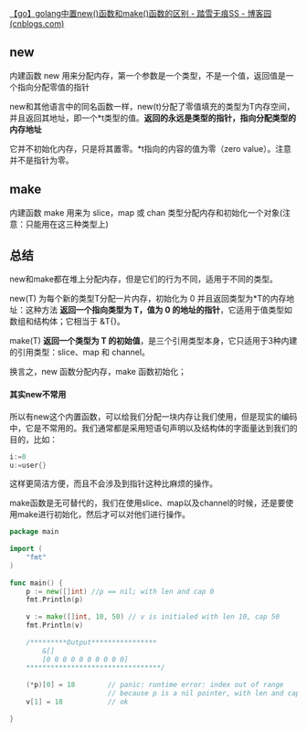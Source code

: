 [【go】golang中置new()函数和make()函数的区别 - 踏雪无痕SS - 博客园 (cnblogs.com)](https://www.cnblogs.com/chenpingzhao/p/9918062.html)
## new
内建函数 new 用来分配内存，第一个参数是一个类型，不是一个值，返回值是一个指向分配零值的指针

new和其他语言中的同名函数一样，new(t)分配了零值填充的类型为T内存空间，并且返回其地址，即一个*t类型的值。**返回的永远是类型的指针，指向分配类型的内存地址**

它并不初始化内存，只是将其置零。*t指向的内容的值为零（zero value）。注意并不是指针为零。
## make
内建函数 make 用来为 slice，map 或 chan 类型分配内存和初始化一个对象(注意：只能用在这三种类型上)
## 总结

new和make都在堆上分配内存，但是它们的行为不同，适用于不同的类型。

new(T) 为每个新的类型T分配一片内存，初始化为 0 并且返回类型为*T的内存地址：这种方法 **返回一个指向类型为 T，值为 0 的地址的指针**，它适用于值类型如数组和结构体；它相当于 &T{}。

make(T) **返回一个类型为 T 的初始值**，是三个引用类型本身，它只适用于3种内建的引用类型：slice、map 和 channel。

换言之，new 函数分配内存，make 函数初始化；

#### 其实new不常用

所以有new这个内置函数，可以给我们分配一块内存让我们使用，但是现实的编码中，它是不常用的。我们通常都是采用短语句声明以及结构体的字面量达到我们的目的，比如：

```go
i:=0
u:=user{}
```

这样更简洁方便，而且不会涉及到指针这种比麻烦的操作。

make函数是无可替代的，我们在使用slice、map以及channel的时候，还是要使用make进行初始化，然后才可以对他们进行操作。
```go
package main
 
import (
    "fmt"
)
 
func main() {
    p := new([]int) //p == nil; with len and cap 0
    fmt.Println(p)
 
    v := make([]int, 10, 50) // v is initialed with len 10, cap 50
    fmt.Println(v)
 
    /*********Output****************
        &[]
        [0 0 0 0 0 0 0 0 0 0]
    *********************************/
 
    (*p)[0] = 18        // panic: runtime error: index out of range
                        // because p is a nil pointer, with len and cap 0
    v[1] = 18           // ok
     
}
```